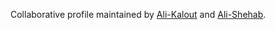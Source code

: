 Collaborative profile maintained by [Ali-Kalout](https://github.com/Ali-Kalout) and [Ali-Shehab](https://github.com/Ali-Shehab).
